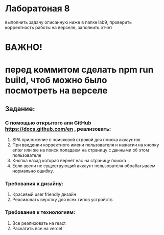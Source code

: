 # Лаборатоная 8
выполнить задачу описанную ниже в папке lab9, проверить корректность работы на верселе, заполнить отчет
# ВАЖНО!
# перед коммитом сделать npm run build, чтоб можно было посмотреть на верселе

## Задание:
### С помощью открытого апи GitHub https://docs.github.com/en , реализовать:

1. SPA приложение с поисковой строкой для поиска аккаунтов
2. При введении корректного имени пользователя и нажатии на кнопку enter или же на поиск попадаем на страницу с данными об этом пользователе
3. Кнопка назад которая вернет нас на страницу поиска
4. Если ввели не существующий аккаунт пользователя обрабатываем нормально ошибку.

### Требования к дизайну:
1. Красивый user friendly дизайн
2. Реализовать верстку для всех типов устройств

### Требования к технологиям:
1. Все реализовать на react
2. Раскатить все на vercel
